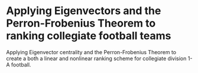 # Applying Eigenvectors and the Perron-Frobenius Theorem to ranking collegiate football teams
Applying Eigenvector centrality and the Perron-Frobenius Theorem to create a both a linear and nonlinear ranking scheme for collegiate division 1-A football. 
